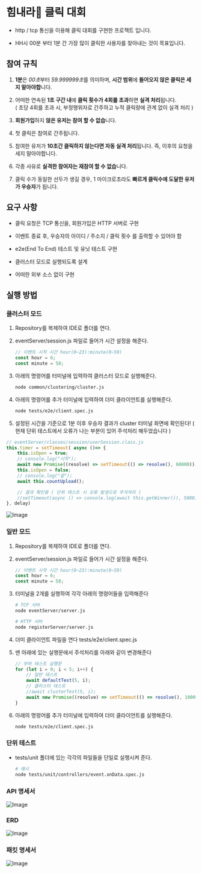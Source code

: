 # 힘내라💪 클릭 대회

- http / tcp 통신을 이용해 클릭 대회를 구현한 프로젝트 입니다.

- HH시 00분 부터 1분 간 가장 많이 클릭한 사용자를 찾아내는 것이 목표입니다.

## 참여 규칙

1. **1분**은 *00초*부터 *59.999999초*를 의미하며, **시간 범위**에 **들어오지 않은 클릭은 세지 말아야합**니다.

2. 어떠한 연속된 **1초 구간 내**에 **클릭 횟수가 4회를 초과**하면 **실격 처리**됩니다.  
( 초당 4회를 초과 시, 부정행위자로 간주하고 누적 클릭량에 관계 없이 실격 처리 )

3. **회원가입**하지 **않은 유저는 참여 할 수 없습**니다.

4. 첫 클릭은 참여로 간주됩니다.

5. 참여한 유저가 **10초간 클릭하지 않는다면 자동 실격 처리**됩니다. 즉, 이후의 요청을 세지 말아야합니다.

6. 각종 사유로 **실격한 참여자는 재참여 할 수 없습**니다.

7. 클릭 수가 동일한 선두가 생길 경우, 1 마이크로초라도 **빠르게 클릭수에 도달한 유저가 우승자**가 됩니다.

## 요구 사항

- 클릭 요청은 TCP 통신을, 회원가입은 HTTP 서버로 구현

- 이벤트 종료 후, 우승자의 아이디 / 주소지 / 클릭 횟수 를 출력할 수 있어야 함

- e2e(End To End) 테스트 및 유닛 테스트 구현

- 클러스터 모드로 실행되도록 설계

- 어떠한 외부 소스 없이 구현

## 실행 방법

### 클러스터 모드

1. Repository를 복제하여 IDE로 폴더를 연다.

2. eventServer/session.js 파일로 들어가 시간 설정을 해준다.

    ```jsx
    // 이벤트 시작 시간 hour(0~23):minute(0~59)
    const hour = 6;
    const minute = 58;
    ```

3. 아래의 명령어를 터미널에 입력하여 클러스터 모드로 실행해준다.

    ```bash
    node common/clustering/cluster.js
    ```

4. 아래의 명령어를 추가 터미널에 입력하여 더미 클라이언트를 실행해준다.

    ```bash
    node tests/e2e/client.spec.js
    ```

5. 설정된 시간을 기준으로 1분 이후 우승자 결과가 cluster 터미널 화면에 확인된다!
( 현재 단위 테스트에서 오류가 나는 부분이 있어 주석처리 해두었습니다 )

```jsx
// eventServer/classes/session/userSession.class.js 
this.timer = setTimeout( async ()=> {
    this.isOpen = true;
    // console.log("시작");
    await new Promise((resolve) => setTimeout(() => resolve(), 60000));
    this.isOpen = false;
    // console.log("끝");
    await this.countUpload();

    // 결과 확인용 ( 단위 테스트 시 오류 발생으로 주석처리 )
    //setTimeout(async () => console.log(await this.getWinner()), 5000);
}, delay)
```

![Image](https://github.com/user-attachments/assets/9433b265-a5fa-4c29-acc7-8352f19369db)

### 일반 모드

1. Repository를 복제하여 IDE로 폴더를 연다.

2. eventServer/session.js 파일로 들어가 시간 설정을 해준다.

    ```jsx
    // 이벤트 시작 시간 hour(0~23):minute(0~59)
    const hour = 6;
    const minute = 58;
    ```

3. 터미널을 2개를 실행하여 각각 아래의 명령어들을 입력해준다

    ```bash
    # TCP 서버 
    node eventServer/server.js

    # HTTP 서버
    node registerServer/server.js
    ```

4. 더미 클라이언트 파일을 연다 tests/e2e/client.spec.js

5. 맨 아래에 있는 실행문에서 주석처리를 아래와 같이 변경해준다

    ```jsx
    // 부하 테스트 실행문
    for (let i = 0; i < 5; i++) {
        // 일반 테스트
        await defaultTest(5, i);
        // 클러스터 테스트
        //await clusterTest(5, i);
        await new Promise((resolve) => setTimeout(() => resolve(), 1000));
    }
    ```

6. 아래의 명령어를 추가 터미널에 입력하여 더미 클라이언트를 실행해준다.

    ```bash
    node tests/e2e/client.spec.js
    ```

### 단위 테스트

- tests/unit 폴더에 있는 각각의 파일들을 단일로 실행시켜 준다.

    ```bash
    # 예시
    node tests/unit/controllers/event.onData.spec.js
    ```

### API 명세서

![Image](https://github.com/user-attachments/assets/dc5875f7-d62b-4616-9cde-8f97d218fb9d)

### ERD

![Image](https://github.com/user-attachments/assets/0bc26c7c-89da-4ffa-a3ab-402861564910)

### 패킷 명세서

![Image](https://github.com/user-attachments/assets/9dcc74ae-7def-4891-9073-f79fe56c754b)
